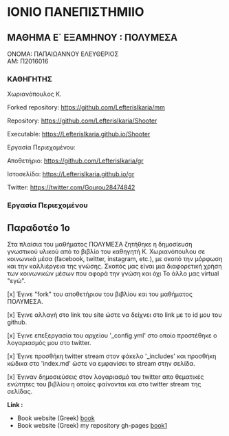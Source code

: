 # ΙΟΝΙΟ ΠΑΝΕΠΙΣΤΗΜΙΙΟ
## ΜΑΘΗΜΑ Ε΄ ΕΞΑΜΗΝΟΥ : ΠΟΛΥΜΕΣΑ
ΟΝΟΜΑ: ΠΑΠΑΙΩΑΝΝΟΥ ΕΛΕΥΘΕΡΙΟΣ  
ΑΜ: Π2016016

 ### ΚΑΘΗΓΗΤΗΣ
Χωριανόπουλος Κ.

Forked repository: https://github.com/LefterisIkaria/mm
 
 Repository: https://github.com/LefterisIkaria/Shooter
 
 Executable: https://LefterisIkaria.github.io/Shooter
 
 Εργασία Περιεχομένου:
 
 Αποθετήριο: https://github.com/LefterisIkaria/gr
 
 Ιστοσελίδα: https://LefterisIkaria.github.io/gr
 
 Twitter: https://twitter.com/Gourou28474842
  
  ### Εργασία Περιεχομένου
## Παραδοτέο 1ο

Στα πλαίσια του μαθήματος ΠΟΛΥΜΕΣΑ ζητήθηκε η δημοσίευση γνωστικού υλικού από το βιβλίο του καθηγητή Κ. Χωριανόπουλου
σε κοινωνικά μέσα (facebook, twitter, instagram, etc.), με σκοπό την μόρφωση και την καλλιέργεια της γνώσης. Σκοπός
μας είναι μια διαφορετική χρήση των κοινωνικών μέσων που αφορά την γνώση και όχι Το άλλο μας virtual "εγώ".

 [x] Έγινε "fork" του αποθετήριου του βιβλίου και του μαθήματος ΠΟΛΥΜΕΣΑ.
 
 [x] Έγινε αλλαγή στο link του site ώστε να δείχνει στο link με το id μου του github.
 
 [x] Έγινε επεξεργασία του αρχείου '_config.yml' στο οποίο προστέθηκε ο λογαριασμός μου στο twitter.
 
 [x] Έγινε προσθήκη twitter stream στον φάκελο '_includes' και προσθήκη κώδικα στο 'index.md' ώστε 
    να εμφανίσει το stream στην σελίδα.
    
[x] Έγιναν δημοσιεύσεις στον λογαριασμό του twitter απο θεματικές ενώτητες του βιβλίου η οποίες φαίνονται 
    και στο twitter stream της σελίδας.
    
**Link :** 
- Book website (Greek) [book](https://mibook.org/gr) 
- Book website (Greek) my repository gh-pages [book1](https://lefterisikaria.github.io/gr/)
